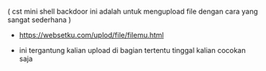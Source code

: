 ( cst mini shell backdoor ini adalah untuk mengupload file dengan cara yang sangat sederhana ) 

* https://websetku.com/uplod/file/filemu.html

* ini tergantung kalian upload di bagian tertentu tinggal kalian cocokan saja
